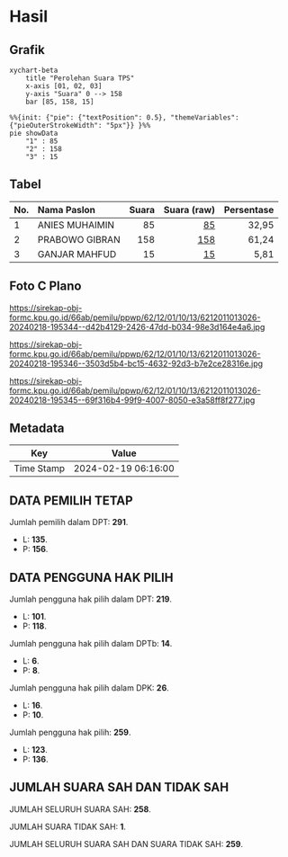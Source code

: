 # Hasil

## Grafik

```mermaid
xychart-beta
    title "Perolehan Suara TPS"
    x-axis [01, 02, 03]
    y-axis "Suara" 0 --> 158
    bar [85, 158, 15]
```

```mermaid
%%{init: {"pie": {"textPosition": 0.5}, "themeVariables": {"pieOuterStrokeWidth": "5px"}} }%%
pie showData
    "1" : 85
    "2" : 158
    "3" : 15
```

## Tabel

| No. | Nama Paslon    | Suara | Suara (raw) | Persentase |
|:--- |:-------------- | -----:| -----------:| ----------:|
| 1   | ANIES MUHAIMIN | 85    | [85][p-1]   | 32,95      |
| 2   | PRABOWO GIBRAN | 158   | [158][p-2]  | 61,24      |
| 3   | GANJAR MAHFUD  | 15    | [15][p-3]   | 5,81       |


[p-1]: https://github.com/gigit-pemilu/pemilu-2024-62-kalimantan-tengah/blob/main/pilpres/hitung-suara/sub/62-kalimantan-tengah/sub/12-murung-raya/sub/01-murung/sub/1013-beriwit/sub/026-tps/sub/paslon-1.txt
[p-2]: https://github.com/gigit-pemilu/pemilu-2024-62-kalimantan-tengah/blob/main/pilpres/hitung-suara/sub/62-kalimantan-tengah/sub/12-murung-raya/sub/01-murung/sub/1013-beriwit/sub/026-tps/sub/paslon-2.txt
[p-3]: https://github.com/gigit-pemilu/pemilu-2024-62-kalimantan-tengah/blob/main/pilpres/hitung-suara/sub/62-kalimantan-tengah/sub/12-murung-raya/sub/01-murung/sub/1013-beriwit/sub/026-tps/sub/paslon-3.txt

## Foto C Plano

https://sirekap-obj-formc.kpu.go.id/66ab/pemilu/ppwp/62/12/01/10/13/6212011013026-20240218-195344--d42b4129-2426-47dd-b034-98e3d164e4a6.jpg

https://sirekap-obj-formc.kpu.go.id/66ab/pemilu/ppwp/62/12/01/10/13/6212011013026-20240218-195346--3503d5b4-bc15-4632-92d3-b7e2ce28316e.jpg

https://sirekap-obj-formc.kpu.go.id/66ab/pemilu/ppwp/62/12/01/10/13/6212011013026-20240218-195345--69f316b4-99f9-4007-8050-e3a58ff8f277.jpg


## Metadata

| Key        | Value               |
| ---------- | ------------------- |
| Time Stamp | 2024-02-19 06:16:00 |


## DATA PEMILIH TETAP

Jumlah pemilih dalam DPT: **291**.
 * L: **135**.
 * P: **156**.

## DATA PENGGUNA HAK PILIH

Jumlah pengguna hak pilih dalam DPT: **219**.
 * L: **101**.
 * P: **118**.

Jumlah pengguna hak pilih dalam DPTb: **14**.
 * L: **6**.
 * P: **8**.

Jumlah pengguna hak pilih dalam DPK: **26**.
 * L: **16**.
 * P: **10**.

Jumlah pengguna hak pilih: **259**.
 * L: **123**.
 * P: **136**.

## JUMLAH SUARA SAH DAN TIDAK SAH

JUMLAH SELURUH SUARA SAH: **258**.

JUMLAH SUARA TIDAK SAH: **1**.

JUMLAH SELURUH SUARA SAH DAN SUARA TIDAK SAH: **259**.


